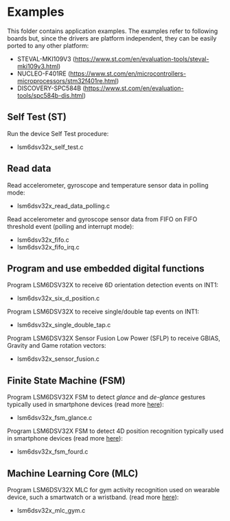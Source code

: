 # Examples

This folder contains application examples. The examples refer to following boards but, since the drivers are platform independent, they can be easily ported to any other platform: 

- STEVAL-MKI109V3 (https://www.st.com/en/evaluation-tools/steval-mki109v3.html)
- NUCLEO-F401RE (https://www.st.com/en/microcontrollers-microprocessors/stm32f401re.html)
- DISCOVERY-SPC584B (https://www.st.com/en/evaluation-tools/spc584b-dis.html)

## Self Test (ST)

Run the device Self Test procedure:

  - lsm6dsv32x_self_test.c

## Read data

Read accelerometer, gyroscope and temperature sensor data in polling mode:

  - lsm6dsv32x_read_data_polling.c

Read accelerometer and gyroscope sensor data from FIFO on FIFO threshold event (polling and interrupt mode):

  - lsm6dsv32x_fifo.c
  - lsm6dsv32x_fifo_irq.c

## Program and use embedded digital functions

Program LSM6DSV32X to receive 6D orientation detection events on INT1:

  - lsm6dsv32x_six_d_position.c

Program LSM6DSV32X to receive single/double tap events on INT1:

  - lsm6dsv32x_single_double_tap.c

Program LSM6DSV32X Sensor Fusion Low Power (SFLP) to receive GBIAS, Gravity and Game rotation vectors:

  - lsm6dsv32x_sensor_fusion.c

## Finite State Machine (FSM)

Program LSM6DSV32X FSM to detect *glance* and *de-glance* gestures typically used in smartphone devices (read more [here](https://github.com/STMicroelectronics/st-mems-finite-state-machine/blob/main/examples/fourd_orientation_detection/lsm6dsv32x/README.md)):

  - lsm6dsv32x_fsm_glance.c

Program LSM6DSV32X FSM to detect 4D position recognition typically used in smartphone devices (read more [here](https://github.com/STMicroelectronics/st-mems-finite-state-machine/blob/main/examples/glance_detection/lsm6dsv32x/README.md)):

  - lsm6dsv32x_fsm_fourd.c

## Machine Learning Core (MLC)

Program LSM6DSV32X MLC for gym activity recognition used on wearable device, such a smartwatch or a wristband. (read more [here](https://github.com/STMicroelectronics/st-mems-machine-learning-core/blob/main/examples/gym_activity_recognition/lsm6dsv32x/README.md)):

  - lsm6dsv32x_mlc_gym.c

